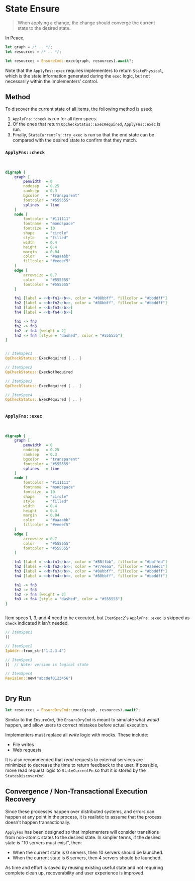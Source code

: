 # State Ensure

> When applying a change, the change should converge the current state to the desired state.

In Peace, 

```rust ,ignore
let graph = /* .. */;
let resources = /* .. */;

let resources = EnsureCmd::exec(graph, resources).await?;
```

Note that the `ApplyFns::exec` requires implementers to return `StatePhysical`, which is the state information generated during the `exec` logic, but not necessarily within the implementers' control.


## Method

To discover the current state of all items, the following method is used:

1. `ApplyFns::check` is run for all item specs.
2. Of the ones that return `OpCheckStatus::ExecRequired`, `ApplyFns::exec` is run.
3. Finally, `StateCurrentFn::try_exec` is run so that the end state can be compared with the desired state to confirm that they match.

### `ApplyFns::check`

<div style="display: inline-block; padding: 0px 20px 0px 0px;">
<br />

```dot process
digraph {
    graph [
        penwidth  = 0
        nodesep   = 0.25
        ranksep   = 0.3
        bgcolor   = "transparent"
        fontcolor = "#555555"
        splines   = line
    ]
    node [
        fontcolor = "#111111"
        fontname  = "monospace"
        fontsize  = 10
        shape     = "circle"
        style     = "filled"
        width     = 0.4
        height    = 0.4
        margin    = 0.04
        color     = "#aaaabb"
        fillcolor = "#eeeef5"
    ]
    edge [
        arrowsize = 0.7
        color     = "#555555"
        fontcolor = "#555555"
    ]

    fn1 [label = <<b>fn1</b>>, color = "#88bbff", fillcolor = "#bbddff"]
    fn2 [label = <<b>fn2</b>>, color = "#88bbff", fillcolor = "#bbddff"]
    fn3 [label = <<b>fn3</b>>]
    fn4 [label = <<b>fn4</b>>]

    fn1 -> fn3
    fn2 -> fn3
    fn2 -> fn4 [weight = 2]
    fn3 -> fn4 [style = "dashed", color = "#555555"]
}
```

</div>
<div style="display: inline-block; vertical-align: top;">

```rust ,ignore
// ItemSpec1
OpCheckStatus::ExecRequired { .. }

// ItemSpec2
OpCheckStatus::ExecNotRequired

// ItemSpec3
OpCheckStatus::ExecRequired { .. }

// ItemSpec4
OpCheckStatus::ExecRequired { .. }
```

</div>


### `ApplyFns::exec`

<div style="display: inline-block; padding: 0px 20px 0px 0px;">
<br />

```dot process
digraph {
    graph [
        penwidth  = 0
        nodesep   = 0.25
        ranksep   = 0.3
        bgcolor   = "transparent"
        fontcolor = "#555555"
        splines   = line
    ]
    node [
        fontcolor = "#111111"
        fontname  = "monospace"
        fontsize  = 10
        shape     = "circle"
        style     = "filled"
        width     = 0.4
        height    = 0.4
        margin    = 0.04
        color     = "#aaaabb"
        fillcolor = "#eeeef5"
    ]
    edge [
        arrowsize = 0.7
        color     = "#555555"
        fontcolor = "#555555"
    ]

    fn1 [label = <<b>fn1</b>>, color = "#88ffbb", fillcolor = "#bbffdd"]
    fn2 [label = <<b>fn2</b>>, color = "#77eeaa", fillcolor = "#aaeecc"]
    fn3 [label = <<b>fn3</b>>, color = "#88bbff", fillcolor = "#bbddff"]
    fn4 [label = <<b>fn4</b>>, color = "#88bbff", fillcolor = "#bbddff"]

    fn1 -> fn3
    fn2 -> fn3
    fn2 -> fn4 [weight = 2]
    fn3 -> fn4 [style = "dashed", color = "#555555"]
}
```

</div>
<div style="display: inline-block; width: 600px; vertical-align: top;">

Item specs 1, 3, and 4 need to be executed, but `ItemSpec2`'s `ApplyFns::exec` is skipped as `check` indicated it isn't needed.

```rust ,ignore
// ItemSpec1
()

// ItemSpec2
IpAddr::from_str("1.2.3.4")

// ItemSpec3
()  // Note: version is logical state

// ItemSpec4
Revision::new("abcdef0123456")
```

</div>


## Dry Run

```rust ,ignore
let resources = EnsureDryCmd::exec(graph, resources).await?;
```

Similar to the `EnsureCmd`, the `EnsureDryCmd` is meant to simulate what *would* happen, and allow users to correct mistakes before actual execution.

Implementers must replace all *write* logic with mocks. These include:

* File writes
* Web requests

It is also recommended that *read* requests to external services are minimized to decrease the time to return feedback to the user. If possible, move read request logic to `StateCurrentFn` so that it is stored by the `StatesDiscoverCmd`.


## Convergence / Non-Transactional Execution Recovery

Since these processes happen over distributed systems, and errors can happen at any point in the process, it is realistic to assume that the process doesn't happen transactionally.

`ApplyFns` has been designed so that implementers will consider transitions from non-atomic states to the desired state. In simpler terms, if the desired state is "10 servers must exist", then:

* When the current state is 0 servers, then 10 servers should be launched.
* When the current state is 6 servers, then 4 servers should be launched.

As time and effort is saved by reusing existing useful state and not requiring complete clean up, recoverability and user experience is improved.

<!-- Executing a subset of the graph. Cleaning a subset, and re-ensuring from that point. -->
